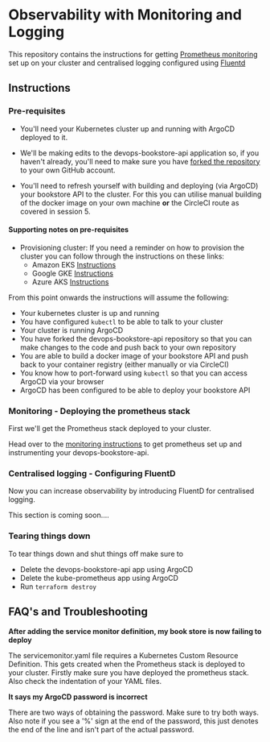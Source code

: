 # Observability with Monitoring and Logging 

This repository contains the instructions for getting [Prometheus monitoring](https://prometheus.io/) set up on your cluster and centralised logging configured using [Fluentd](https://www.fluentd.org/)

## Instructions

### Pre-requisites

* You'll need your Kubernetes cluster up and running with ArgoCD deployed to it.

* We'll be making edits to the devops-bookstore-api application so, if you haven't already, you'll need to make sure you have [forked the repository](https://github.com/techreturners/devops-bookstore-api) to your own GitHub account.

* You'll need to refresh yourself with building and deploying (via ArgoCD) your bookstore API to the cluster. For this you can utilise manual building of the docker image on your own machine **or** the CircleCI route as covered in session 5.

#### Supporting notes on pre-requisites

* Provisioning cluster: If you need a reminder on how to provision the cluster you can follow through the instructions on these links:
    * Amazon EKS [Instructions](https://github.com/techreturners/devops-upskill-eks-terraform/tree/session-004-gitops#readme)
    * Google GKE [Instructions](https://github.com/techreturners/devops-upskill-gke-terraform/tree/session-004-gitops#readme)
    * Azure AKS [Instructions](https://github.com/techreturners/devops-upskill-aks-terraform/tree/session-004-gitops#readme)

From this point onwards the instructions will assume the following:

* Your kubernetes cluster is up and running
* You have configured `kubectl` to be able to talk to your cluster
* Your cluster is running ArgoCD
* You have forked the devops-bookstore-api repository so that you can make changes to the code and push back to your own repository
* You are able to build a docker image of your bookstore API and push back to your container registry (either manually or via CircleCI)
* You know how to port-forward using `kubectl` so that you can access ArgoCD via your browser
* ArgoCD has been configured to be able to deploy your bookstore API

### Monitoring - Deploying the prometheus stack

First we'll get the Prometheus stack deployed to your cluster.

Head over to the [monitoring instructions](./docs/monitoring/INSTRUCTIONS.md) to get prometheus set up and instrumenting your devops-bookstore-api.

### Centralised logging - Configuring FluentD

Now you can increase observability by introducing FluentD for centralised logging.

This section is coming soon....

### Tearing things down

To tear things down and shut things off make sure to

* Delete the devops-bookstore-api app using ArgoCD
* Delete the kube-prometheus app using ArgoCD
* Run `terraform destroy`

## FAQ's and Troubleshooting

**After adding the service monitor definition, my book store is now failing to deploy**

The servicemonitor.yaml file requires a Kubernetes Custom Resource Definition. This gets created when the Prometheus stack is deployed to your cluster. Firstly make sure you have deployed the prometheus stack. Also check the indentation of your YAML files.

**It says my ArgoCD password is incorrect**

There are two ways of obtaining the password. Make sure to try both ways. Also note if you see a '%' sign at the end of the password, this just denotes the end of the line and isn't part of the actual password.








